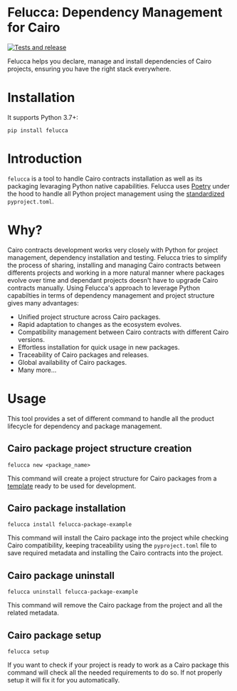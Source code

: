 # Felucca: Dependency Management for Cairo

[![Tests and release](https://github.com/franalgaba/felucca/actions/workflows/release.yml/badge.svg)](https://github.com/franalgaba/felucca/actions/workflows/release.yml)

Felucca helps you declare, manage and install dependencies of Cairo projects, ensuring you have the right stack everywhere.

# Installation

It supports Python 3.7+:

`pip install felucca`

# Introduction

`felucca` is a tool to handle Cairo contracts installation as well as its packaging levaraging Python native capabilities. Felucca uses [Poetry](https://github.com/python-poetry/poetry) under the hood to handle all Python project management using the [standardized](https://peps.python.org/pep-0518/) `pyproject.toml`.

# Why?

Cairo contracts development works very closely with Python for project management, dependency installation and testing. Felucca tries to simplify the process of sharing, installing and managing Cairo contracts between differents projects and working in a more natural manner where packages evolve over time and dependant projects doesn't have to upgrade Cairo contracts manually. Using Felucca's approach to leverage Python capabilties in terms of dependency management and project structure gives many advantages:

* Unified project structure across Cairo packages.
* Rapid adaptation to changes as the ecosystem evolves.
* Compatibility management between Cairo contracts with different Cairo versions.
* Effortless installation for quick usage in new packages.
* Traceability of Cairo packages and releases.
* Global availability of Cairo packages.
* Many more...

# Usage

This tool provides a set of different command to handle all the product lifecycle for dependency and package management. 

## Cairo package project structure creation

`felucca new <package_name>`

This command will create a project structure for Cairo packages from a [template](https://github.com/franalgaba/felucca-package-template) ready to be used for development.

## Cairo package installation

`felucca install felucca-package-example`

This command will install the Cairo package into the project while checking Cairo compatibility, keeping traceability using the `pyproject.toml` file to save required metadata and installing the Cairo contracts into the project.

## Cairo package uninstall

`felucca uninstall felucca-package-example`

This command will remove the Cairo package from the project and all the related metadata.

## Cairo package setup

`felucca setup`

If you want to check if your project is ready to work as a Cairo package this command will check all the needed requirements to do so. If not properly setup it will fix it for you automatically.

